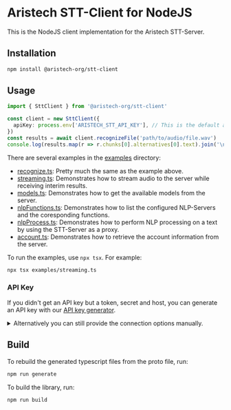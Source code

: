 # Aristech STT-Client for NodeJS

This is the NodeJS client implementation for the Aristech STT-Server.

## Installation

```bash
npm install @aristech-org/stt-client
```

## Usage

```typescript
import { SttClient } from '@aristech-org/stt-client'

const client = new SttClient({
  apiKey: process.env['ARISTECH_STT_API_KEY'], // This is the default and can be omitted
})
const results = await client.recognizeFile('path/to/audio/file.wav')
console.log(results.map(r => r.chunks[0].alternatives[0].text).join('\n'))
```

There are several examples in the [examples](https://github.com/aristech-de/stt-clients/blob/main/node/examples/) directory:

- [recognize.ts](https://github.com/aristech-de/stt-clients/blob/main/node/examples/recognize.ts): Pretty much the same as the example above.
- [streaming.ts](https://github.com/aristech-de/stt-clients/blob/main/node/examples/streaming.ts): Demonstrates how to stream audio to the server while receiving interim results.
- [models.ts](https://github.com/aristech-de/stt-clients/blob/main/node/examples/models.ts): Demonstrates how to get the available models from the server.
- [nlpFunctions.ts](https://github.com/aristech-de/stt-clients/blob/main/node/examples/nlpFunctions.ts): Demonstrates how to list the configured NLP-Servers and the coresponding functions.
- [nlpProcess.ts](https://github.com/aristech-de/stt-clients/blob/main/node/examples/nlpProcess.ts): Demonstrates how to perform NLP processing on a text by using the STT-Server as a proxy.
- [account.ts](https://github.com/aristech-de/stt-clients/blob/main/node/examples/account.ts): Demonstrates how to retrieve the account information from the server.

To run the examples, use `npx tsx`. For example:

```sh
npx tsx examples/streaming.ts
```

### API Key

If you didn't get an API key but a token, secret and host, you can generate an API key with our [API key generator](https://www.aristech.de/api-key-generator/?type=stt).

<details>

<summary>Alternatively you can still provide the connection options manually.</summary>

```typescript
import { SttClient } from '@aristech-org/stt-client'

const client = new SttClient({
  host: 'stt.example.com:443',
  auth: {
    token: 'your-token',
    secret: 'your-secret'
  }
})
```
</details>

## Build

To rebuild the generated typescript files from the proto file, run:

```bash
npm run generate
```

To build the library, run:

```bash
npm run build
```

